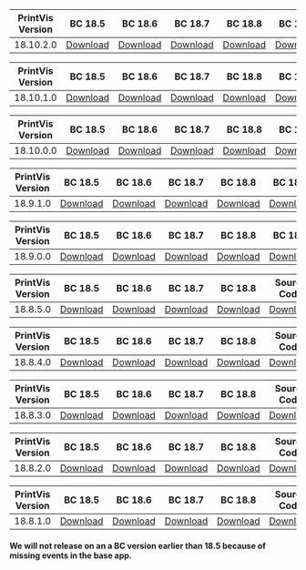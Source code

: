 |PrintVis Version|BC 18.5 | BC 18.6 | BC 18.7 | BC 18.8 | BC 18.9 | BC 18.10 |Source Code|Log|Date|
|---|---| ---| ---| ---| ---|---|---|---|---|
|18.10.2.0|[Download](https://printvis.blob.core.windows.net/releases/pv365bc-18/18.10/2/18.5%20RuntimePackages.zip)| [Download](https://printvis.blob.core.windows.net/releases/pv365bc-18/18.10/2/18.6%20RuntimePackages.zip)| [Download](https://printvis.blob.core.windows.net/releases/pv365bc-18/18.10/2/18.7%20RuntimePackages.zip)| [Download](https://printvis.blob.core.windows.net/releases/pv365bc-18/18.10/2/18.8%20RuntimePackages.zip)| [Download](https://printvis.blob.core.windows.net/releases/pv365bc-18/18.10/2/18.9%20RuntimePackages.zip)| [Download](https://printvis.blob.core.windows.net/releases/pv365bc-18/18.10/2/18.10%20RuntimePackages.zip)|[Download](https://printvispartner.com/login/)|[Download](https://printvis.blob.core.windows.net/releases/pv365bc-18/18.10/2/18.10.2.0%20release%20log.csv)|23/02/2022|

|PrintVis Version|BC 18.5 | BC 18.6 | BC 18.7 | BC 18.8 | BC 18.9 | BC 18.10 |Source Code|Log|Date|
|---|---| ---| ---| ---| ---|---|---|---|---|
|18.10.1.0|[Download](https://printvis.blob.core.windows.net/releases/pv365bc-18/18.10/1/18.5%20RuntimePackages.zip)| [Download](https://printvis.blob.core.windows.net/releases/pv365bc-18/18.10/1/18.6%20RuntimePackages.zip)| [Download](https://printvis.blob.core.windows.net/releases/pv365bc-18/18.10/1/18.7%20RuntimePackages.zip)| [Download](https://printvis.blob.core.windows.net/releases/pv365bc-18/18.10/1/18.8%20RuntimePackages.zip)| [Download](https://printvis.blob.core.windows.net/releases/pv365bc-18/18.10/1/18.9%20RuntimePackages.zip)| [Download](https://printvis.blob.core.windows.net/releases/pv365bc-18/18.10/1/18.10%20RuntimePackages.zip)|[Download](https://printvispartner.com/login/)|[Download](https://printvis.blob.core.windows.net/releases/pv365bc-18/18.10/1/18.10.1.0%20release%20log.csv)|16/02/2022|

|PrintVis Version|BC 18.5 | BC 18.6 | BC 18.7 | BC 18.8 | BC 18.9 | BC 18.10 |Source Code|Log|Date|
|---|---| ---| ---| ---| ---|---|---|---|---|
|18.10.0.0|[Download](https://printvis.blob.core.windows.net/releases/pv365bc-18/18.10/0/18.5%20RuntimePackages.zip)| [Download](https://printvis.blob.core.windows.net/releases/pv365bc-18/18.10/0/18.6%20RuntimePackages.zip)| [Download](https://printvis.blob.core.windows.net/releases/pv365bc-18/18.10/0/18.7%20RuntimePackages.zip)| [Download](https://printvis.blob.core.windows.net/releases/pv365bc-18/18.10/0/18.8%20RuntimePackages.zip)| [Download](https://printvis.blob.core.windows.net/releases/pv365bc-18/18.10/0/18.9%20RuntimePackages.zip)| [Download](https://printvis.blob.core.windows.net/releases/pv365bc-18/18.10/0/18.10%20RuntimePackages.zip)|[Download](https://printvispartner.com/login/)|[Download](https://printvis.blob.core.windows.net/releases/pv365bc-18/18.10/0/18.10.0.0%20release%20log.csv)|03/02/2022|

|PrintVis Version|BC 18.5 | BC 18.6 | BC 18.7 | BC 18.8 | BC 18.9 |Source Code|Log|Date|
|---|---| ---| ---| ---| ---|---|---|---|
|18.9.1.0|[Download](https://printvis.blob.core.windows.net/releases/pv365bc-18/18.9/1/18.5%20RuntimePackages.zip)| [Download](https://printvis.blob.core.windows.net/releases/pv365bc-18/18.9/1/18.6%20RuntimePackages.zip)| [Download](https://printvis.blob.core.windows.net/releases/pv365bc-18/18.9/1/18.7%20RuntimePackages.zip)| [Download](https://printvis.blob.core.windows.net/releases/pv365bc-18/18.9/1/18.8%20RuntimePackages.zip)| [Download](https://printvis.blob.core.windows.net/releases/pv365bc-18/18.9/1/18.9%20RuntimePackages.zip)|[Download](https://printvispartner.com/login/)|[Download](https://printvis.blob.core.windows.net/releases/pv365bc-18/18.9/1/18.9.1.0%20release%20log.csv)|03/02/2022|

|PrintVis Version|BC 18.5 | BC 18.6 | BC 18.7 | BC 18.8 | BC 18.9 |Source Code|Log|Date|
|---|---| ---| ---| ---| ---|---|---|---|
|18.9.0.0|[Download](https://printvis.blob.core.windows.net/releases/pv365bc-18/18.9/0/18.5%20RuntimePackages.zip)| [Download](https://printvis.blob.core.windows.net/releases/pv365bc-18/18.9/0/18.6%20RuntimePackages.zip)| [Download](https://printvis.blob.core.windows.net/releases/pv365bc-18/18.9/0/18.7%20RuntimePackages.zip)| [Download](https://printvis.blob.core.windows.net/releases/pv365bc-18/18.9/0/18.8%20RuntimePackages.zip)| [Download](https://printvis.blob.core.windows.net/releases/pv365bc-18/18.9/0/18.9%20RuntimePackages.zip)|[Download](https://printvispartner.com/login/)|[Download](https://printvis.blob.core.windows.net/releases/pv365bc-18/18.9/0/18.9.0.0%20release%20log.csv)|25/01/2022|

|PrintVis Version|BC 18.5 | BC 18.6 | BC 18.7 | BC 18.8 |Source Code|Log|Date|
|---|---| ---| ---| ---|---|---|---|
|18.8.5.0|[Download](https://printvis.blob.core.windows.net/releases/pv365bc-18/18.8/5/18.5%20RuntimePackages.zip)| [Download](https://printvis.blob.core.windows.net/releases/pv365bc-18/18.8/5/18.6%20RuntimePackages.zip)| [Download](https://printvis.blob.core.windows.net/releases/pv365bc-18/18.8/5/18.7%20RuntimePackages.zip)| [Download](https://printvis.blob.core.windows.net/releases/pv365bc-18/18.8/5/18.8%20RuntimePackages.zip)|[Download](https://printvispartner.com/login/)|[Download](https://printvis.blob.core.windows.net/releases/pv365bc-18/18.8/5/18.8.5.0%20release%20log.csv)|18/01/2022|

|PrintVis Version|BC 18.5 | BC 18.6 | BC 18.7 | BC 18.8 |Source Code|Log|Date|
|---|---| ---| ---| ---|---|---|---|
|18.8.4.0|[Download](https://printvis.blob.core.windows.net/releases/pv365bc-18/18.8/4/18.5%20RuntimePackages.zip)| [Download](https://printvis.blob.core.windows.net/releases/pv365bc-18/18.8/4/18.6%20RuntimePackages.zip)| [Download](https://printvis.blob.core.windows.net/releases/pv365bc-18/18.8/4/18.7%20RuntimePackages.zip)| [Download](https://printvis.blob.core.windows.net/releases/pv365bc-18/18.8/4/18.8%20RuntimePackages.zip)|[Download](https://printvispartner.com/login/)|[Download](https://printvis.blob.core.windows.net/releases/pv365bc-18/18.8/4/18.8.4.0%20release%20log.csv)|18/01/2022|

|PrintVis Version|BC 18.5 | BC 18.6 | BC 18.7 | BC 18.8 |Source Code|Date|
|---|---| ---| ---| ---|---|---|
|18.8.3.0|[Download](https://printvis.blob.core.windows.net/releases/pv365bc-18/18.8/3/18.5%20RuntimePackages.zip)| [Download](https://printvis.blob.core.windows.net/releases/pv365bc-18/18.8/3/18.6%20RuntimePackages.zip)| [Download](https://printvis.blob.core.windows.net/releases/pv365bc-18/18.8/3/18.7%20RuntimePackages.zip)| [Download](https://printvis.blob.core.windows.net/releases/pv365bc-18/18.8/3/18.8%20RuntimePackages.zip)|[Download](https://printvispartner.com/login/)|12/01/2022|

|PrintVis Version|BC 18.5 | BC 18.6 | BC 18.7 | BC 18.8 |Source Code|Date|
|---|---| ---| ---| ---|---|---|
|18.8.2.0|[Download](https://printvis.blob.core.windows.net/releases/pv365bc-18/18.8/2/18.5%20RuntimePackages.zip)| [Download](https://printvis.blob.core.windows.net/releases/pv365bc-18/18.8/2/18.6%20RuntimePackages.zip)| [Download](https://printvis.blob.core.windows.net/releases/pv365bc-18/18.8/2/18.7%20RuntimePackages.zip)| [Download](https://printvis.blob.core.windows.net/releases/pv365bc-18/18.8/2/18.8%20RuntimePackages.zip)|[Download](https://printvispartner.com/sourcecode/)|04/01/2022|

|PrintVis Version|BC 18.5 | BC 18.6 | BC 18.7 | BC 18.8 |Source Code|Date|
|---|---| ---| ---| ---|---|---|
|18.8.1.0|[Download](https://printvis.blob.core.windows.net/releases/pv365bc-18/18.8/1/18.5%20RuntimePackages.zip)| [Download](https://printvis.blob.core.windows.net/releases/pv365bc-18/18.8/1/18.6%20RuntimePackages.zip)| [Download](https://printvis.blob.core.windows.net/releases/pv365bc-18/18.8/1/18.7%20RuntimePackages.zip)| [Download](https://printvis.blob.core.windows.net/releases/pv365bc-18/18.8/1/18.8%20RuntimePackages.zip)|[Download](https://printvispartner.com/sourcecode/)|17/12/2021|

#### We will not release on an a BC version earlier than 18.5 because of missing events in the base app.

